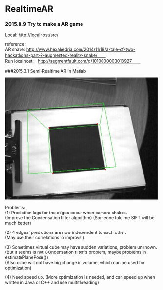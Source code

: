 # RealtimeAR

### 2015.8.9 Try to make a AR game
Local:  http://localhost/src/

reference:    
AR snake: http://www.hexahedria.com/2014/11/18/a-tale-of-two-hackathons-part-2-augmented-reality-snake/　　  
Run localhost:　http://segmentfault.com/q/1010000003018927　　


###2015.3.1 Semi-Realtime AR in Matlab

<img src="https://github.com/mincongzhang/MachineVision/raw/master/augmented_reality.jpg" alt="augmented_reality" title="augmented_reality" width="500"/>


Problems:  
(1) Prediction lags for the edges occur when camera shakes.   
(Improve the Condensation filter algorithm)
(Someone told me SIFT will be much better)

(2) 4 edges' predictions are now independent to each other.   
(May use their correlations to improve.)  

(3) Sometimes virtual cube may have sudden variations, problem unknown.   
(But it seems is not COndensation filter's problem, maybe problems in estimatePlanePose())  
(Also cube will not have big change in volume, which can be used for optimization)  

(4) Need speed up. (More optimization is needed, and can speed up when written in Java or C++ and use multithreading)  
